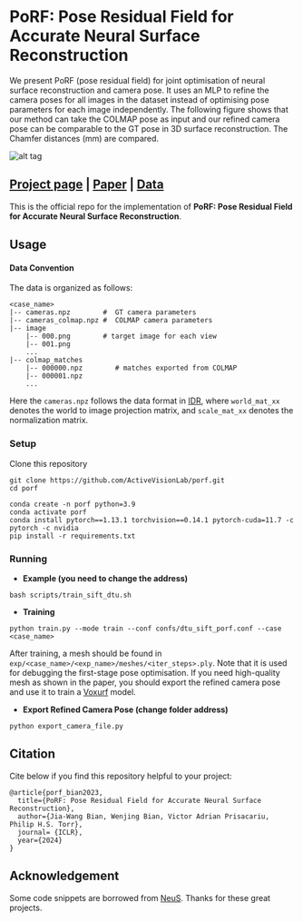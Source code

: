 # PoRF: Pose Residual Field for Accurate Neural Surface Reconstruction
We present PoRF (pose residual field) for joint optimisation of neural surface reconstruction and camera pose. It uses an MLP to refine the camera poses for all images in the dataset instead of optimising pose parameters for each image independently. The following figure shows that our method can take the COLMAP pose as input and our refined camera pose can be comparable to the GT pose in 3D surface reconstruction. The Chamfer distances (mm) are compared.


![alt tag](https://porf.active.vision/image/dtu_vis.png)



## [Project page](https://porf.active.vision/) |  [Paper](https://arxiv.org/abs/2310.07449) | [Data](https://1drv.ms/u/s!AiV6XqkxJHE2pme7CIkceyLGsng2?e=6qsnlt)
This is the official repo for the implementation of **PoRF: Pose Residual Field for Accurate Neural Surface Reconstruction**.

## Usage

#### Data Convention
The data is organized as follows:

```
<case_name>
|-- cameras.npz        #  GT camera parameters
|-- cameras_colmap.npz #  COLMAP camera parameters 
|-- image
    |-- 000.png        # target image for each view
    |-- 001.png
    ...
|-- colmap_matches
    |-- 000000.npz        # matches exported from COLMAP
    |-- 000001.npz
    ...
```

Here the `cameras.npz` follows the data format in [IDR](https://github.com/lioryariv/idr/blob/main/DATA_CONVENTION.md), where `world_mat_xx` denotes the world to image projection matrix, and `scale_mat_xx` denotes the normalization matrix.

### Setup

Clone this repository

```shell
git clone https://github.com/ActiveVisionLab/porf.git
cd porf

conda create -n porf python=3.9
conda activate porf
conda install pytorch==1.13.1 torchvision==0.14.1 pytorch-cuda=11.7 -c pytorch -c nvidia
pip install -r requirements.txt
```


### Running

- **Example (you need to change the address)**

```shell
bash scripts/train_sift_dtu.sh
```

- **Training**

```shell
python train.py --mode train --conf confs/dtu_sift_porf.conf --case <case_name>
```
After training, a mesh should be found in `exp/<case_name>/<exp_name>/meshes/<iter_steps>.ply`. Note that it is used for debugging the first-stage pose optimisation. If you need high-quality mesh as shown in the paper, you should export the refined camera pose and use it to train a [Voxurf](https://github.com/wutong16/Voxurf) model.


- **Export Refined Camera Pose (change folder address)**
```shell
python export_camera_file.py
```


## Citation

Cite below if you find this repository helpful to your project:

```
@article{porf_bian2023, 
  title={PoRF: Pose Residual Field for Accurate Neural Surface Reconstruction}, 
  author={Jia-Wang Bian, Wenjing Bian, Victor Adrian Prisacariu, Philip H.S. Torr}, 
  journal= {ICLR}, 
  year={2024} 
}
```

## Acknowledgement

Some code snippets are borrowed from [NeuS](https://github.com/Totoro97/NeuS). Thanks for these great projects.
